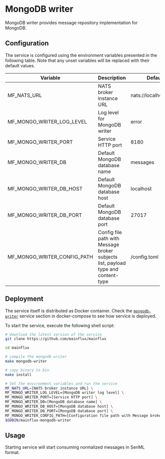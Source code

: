 # MongoDB writer

MongoDB writer provides message repository implementation for MongoDB.

## Configuration

The service is configured using the environment variables presented in the
following table. Note that any unset variables will be replaced with their
default values.

| Variable                     | Description                                                                       | Default                |
| ---------------------------- | --------------------------------------------------------------------------------- | ---------------------- |
| MF_NATS_URL                  | NATS broker instance URL                                                          | nats://localhost:4222  |
| MF_MONGO_WRITER_LOG_LEVEL    | Log level for MongoDB writer                                                      | error                  |
| MF_MONGO_WRITER_PORT         | Service HTTP port                                                                 | 8180                   |
| MF_MONGO_WRITER_DB           | Default MongoDB database name                                                     | messages               |
| MF_MONGO_WRITER_DB_HOST      | Default MongoDB database host                                                     | localhost              |
| MF_MONGO_WRITER_DB_PORT      | Default MongoDB database port                                                     | 27017                  |
| MF_MONGO_WRITER_CONFIG_PATH  | Config file path with Message broker subjects list, payload type and content-type | /config.toml           |

## Deployment

The service itself is distributed as Docker container. Check the [`mongodb-writer`](https://github.com/mainflux/mainflux/blob/master/docker/addons/mongodb-writer/docker-compose.yml#L36-L55) service section in docker-compose to see how service is deployed.

To start the service, execute the following shell script:

```bash
# download the latest version of the service
git clone https://github.com/mainflux/mainflux

cd mainflux

# compile the mongodb writer
make mongodb-writer

# copy binary to bin
make install

# Set the environment variables and run the service
MF_NATS_URL=[NATS broker instance URL] \
MF_MONGO_WRITER_LOG_LEVEL=[MongoDB writer log level] \
MF_MONGO_WRITER_PORT=[Service HTTP port] \
MF_MONGO_WRITER_DB=[MongoDB database name] \
MF_MONGO_WRITER_DB_HOST=[MongoDB database host] \
MF_MONGO_WRITER_DB_PORT=[MongoDB database port] \
MF_MONGO_WRITER_CONFIG_PATH=[Configuration file path with Message broker subjects list] \
$GOBIN/mainflux-mongodb-writer
```

## Usage

Starting service will start consuming normalized messages in SenML format.
